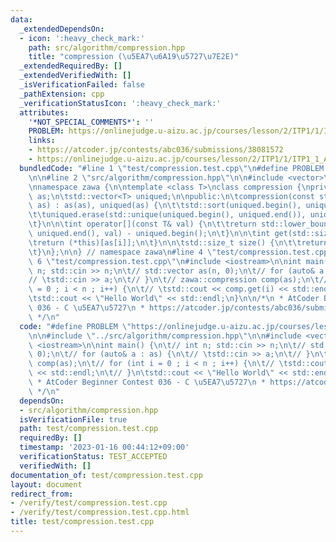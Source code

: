 ```yaml
---
data:
  _extendedDependsOn:
  - icon: ':heavy_check_mark:'
    path: src/algorithm/compression.hpp
    title: "compression (\u5EA7\u6A19\u5727\u7E2E)"
  _extendedRequiredBy: []
  _extendedVerifiedWith: []
  _isVerificationFailed: false
  _pathExtension: cpp
  _verificationStatusIcon: ':heavy_check_mark:'
  attributes:
    '*NOT_SPECIAL_COMMENTS*': ''
    PROBLEM: https://onlinejudge.u-aizu.ac.jp/courses/lesson/2/ITP1/1/ITP1_1_A
    links:
    - https://atcoder.jp/contests/abc036/submissions/38081572
    - https://onlinejudge.u-aizu.ac.jp/courses/lesson/2/ITP1/1/ITP1_1_A
  bundledCode: "#line 1 \"test/compression.test.cpp\"\n#define PROBLEM \"https://onlinejudge.u-aizu.ac.jp/courses/lesson/2/ITP1/1/ITP1_1_A\"\
    \n\n#line 2 \"src/algorithm/compression.hpp\"\n\n#include <vector>\n#include <algorithm>\n\
    \nnamespace zawa {\n\ntemplate <class T>\nclass compression {\nprivate:\n\tstd::vector<T>\
    \ as;\n\tstd::vector<T> uniqued;\n\npublic:\n\tcompression(const std::vector<T>&\
    \ as) : as(as), uniqued(as) {\n\t\tstd::sort(uniqued.begin(), uniqued.end());\n\
    \t\tuniqued.erase(std::unique(uniqued.begin(), uniqued.end()), uniqued.end());\n\
    \t}\n\n\tint operator[](const T& val) {\n\t\treturn std::lower_bound(uniqued.begin(),\
    \ uniqued.end(), val) - uniqued.begin();\n\t}\n\n\tint get(std::size_t i) {\n\t\
    \treturn (*this)[as[i]];\n\t}\n\n\tstd::size_t size() {\n\t\treturn uniqued.size();\n\
    \t}\n};\n\n} // namespace zawa\n#line 4 \"test/compression.test.cpp\"\n\n#line\
    \ 6 \"test/compression.test.cpp\"\n#include <iostream>\n\nint main() {\n\t// int\
    \ n; std::cin >> n;\n\t// std::vector as(n, 0);\n\t// for (auto& a : as) {\n\t\
    // \tstd::cin >> a;\n\t// }\n\t// zawa::compression comp(as);\n\t// for (int i\
    \ = 0 ; i < n ; i++) {\n\t// \tstd::cout << comp.get(i) << std::endl;\n\t// }\n\
    \tstd::cout << \"Hello World\" << std::endl;\n}\n\n/*\n * AtCoder Beginner Contest\
    \ 036 - C \u5EA7\u5727\n * https://atcoder.jp/contests/abc036/submissions/38081572\n\
    \ */\n"
  code: "#define PROBLEM \"https://onlinejudge.u-aizu.ac.jp/courses/lesson/2/ITP1/1/ITP1_1_A\"\
    \n\n#include \"../src/algorithm/compression.hpp\"\n\n#include <vector>\n#include\
    \ <iostream>\n\nint main() {\n\t// int n; std::cin >> n;\n\t// std::vector as(n,\
    \ 0);\n\t// for (auto& a : as) {\n\t// \tstd::cin >> a;\n\t// }\n\t// zawa::compression\
    \ comp(as);\n\t// for (int i = 0 ; i < n ; i++) {\n\t// \tstd::cout << comp.get(i)\
    \ << std::endl;\n\t// }\n\tstd::cout << \"Hello World\" << std::endl;\n}\n\n/*\n\
    \ * AtCoder Beginner Contest 036 - C \u5EA7\u5727\n * https://atcoder.jp/contests/abc036/submissions/38081572\n\
    \ */\n"
  dependsOn:
  - src/algorithm/compression.hpp
  isVerificationFile: true
  path: test/compression.test.cpp
  requiredBy: []
  timestamp: '2023-01-16 00:44:12+09:00'
  verificationStatus: TEST_ACCEPTED
  verifiedWith: []
documentation_of: test/compression.test.cpp
layout: document
redirect_from:
- /verify/test/compression.test.cpp
- /verify/test/compression.test.cpp.html
title: test/compression.test.cpp
---
```

